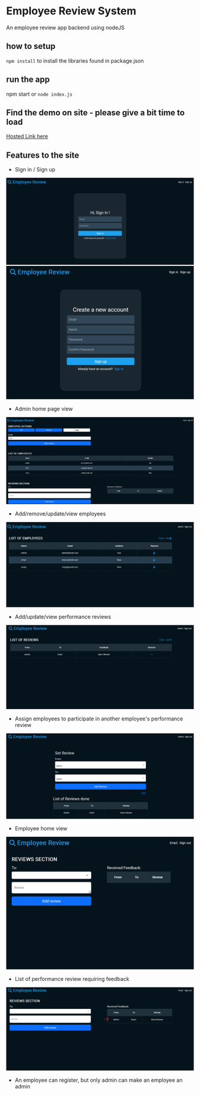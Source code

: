 # Employee Review System
An employee review app backend using nodeJS

## how to setup
<code>npm install</code> to install the libraries found in package.json

## run the app
npm start 
or
<code>node index.js</code>

## Find the demo on site - please give a bit time to load
<a href="https://employee-review-jh1l.onrender.com/"> Hosted Link here </a>

## Features to the site
- Sign in / Sign up
<img src="./assets/images/sign_in.png">
<img src="./assets/images/sign_up.png">

- Admin home page view
<img src="./assets/images/admin_home1.png">

- Add/remove/update/view employees
<img src="./assets/images/admin_edit_emp.png">

- Add/update/view performance reviews
<img src="./assets/images/admin_view_reviews.png">

- Assign employees to participate in another employee's performance review
<img src="./assets/images/admin_set_review.png">

- Employee home view
<img src="./assets/images/employee_home.png">

- List of performance review requiring feedback
<img src="./assets/images/emp_updated.png">

- An employee can register, but only admin can make an employee an admin

